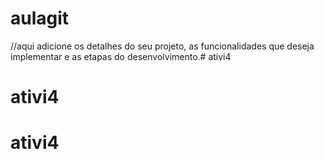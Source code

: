 # aulagit
//aqui adicione os detalhes do seu projeto, as funcionalidades que deseja implementar e
as etapas do desenvolvimento.# ativi4
# ativi4
# ativi4
